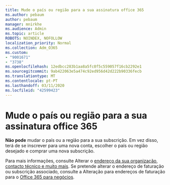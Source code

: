 ```yaml
---
title: Mude o país ou região para a sua assinatura office 365
ms.author: pebaum
author: pebaum
manager: mnirkhe
ms.audience: Admin
ms.topic: article
ROBOTS: NOINDEX, NOFOLLOW
localization_priority: Normal
ms.collection: Adm_O365
ms.custom:
- "9001671"
- "3738"
ms.openlocfilehash: 12edbcc283b1aa8a5fc0f5c559057f16cb2292e1
ms.sourcegitcommit: 9ab422063e5a474c92ed956d42d222b90336fecb
ms.translationtype: MT
ms.contentlocale: pt-PT
ms.lasthandoff: 03/11/2020
ms.locfileid: "42599423"
---
```

# <a name="change-the-country-or-region-for-your-office-365-subscription"></a>Mude o país ou região para a sua assinatura office 365

**Não pode** mudar o país ou a região para a sua subscrição. Em vez disso, terá de se inscrever para uma nova conta, escolher o país ou região desejado e comprar uma nova subscrição. 

Para mais informações, consulte Alterar o [endereço da sua organização, contacto técnico e muito mais](https://docs.microsoft.com/microsoft-365/admin/manage/change-address-contact-and-more?view=o365-worldwide). Se pretende alterar o endereço de faturação ou subscrição associado, consulte a Alteração para endereços de faturação para o [Office 365 para negócios](https://docs.microsoft.com/microsoft-365/commerce/billing-and-payments/change-your-billing-addresses?view=o365-worldwide). 
